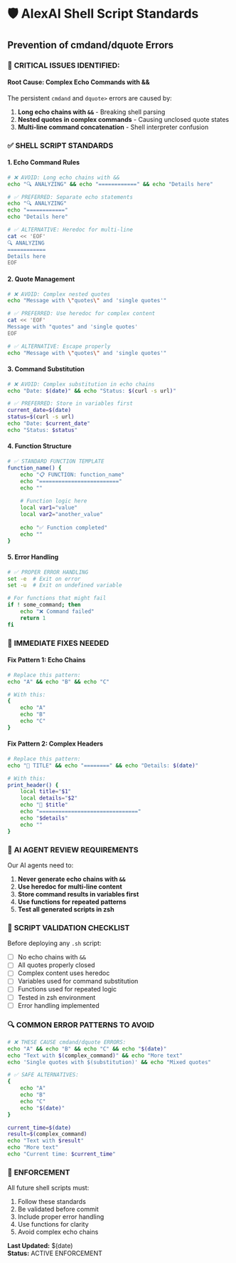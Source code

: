 # 🛡️ AlexAI Shell Script Standards
## Prevention of cmdand/dquote Errors

### 🚨 **CRITICAL ISSUES IDENTIFIED:**

#### **Root Cause: Complex Echo Commands with &&**
The persistent `cmdand` and `dquote>` errors are caused by:
1. **Long echo chains with `&&`** - Breaking shell parsing
2. **Nested quotes in complex commands** - Causing unclosed quote states
3. **Multi-line command concatenation** - Shell interpreter confusion

### ✅ **SHELL SCRIPT STANDARDS**

#### **1. Echo Command Rules**
```bash
# ❌ AVOID: Long echo chains with &&
echo "🔍 ANALYZING" && echo "============" && echo "Details here"

# ✅ PREFERRED: Separate echo statements
echo "🔍 ANALYZING"
echo "============"
echo "Details here"

# ✅ ALTERNATIVE: Heredoc for multi-line
cat << 'EOF'
🔍 ANALYZING
============
Details here
EOF
```

#### **2. Quote Management**
```bash
# ❌ AVOID: Complex nested quotes
echo "Message with \"quotes\" and 'single quotes'"

# ✅ PREFERRED: Use heredoc for complex content
cat << 'EOF'
Message with "quotes" and 'single quotes'
EOF

# ✅ ALTERNATIVE: Escape properly
echo "Message with \"quotes\" and 'single quotes'"
```

#### **3. Command Substitution**
```bash
# ❌ AVOID: Complex substitution in echo chains
echo "Date: $(date)" && echo "Status: $(curl -s url)"

# ✅ PREFERRED: Store in variables first
current_date=$(date)
status=$(curl -s url)
echo "Date: $current_date"
echo "Status: $status"
```

#### **4. Function Structure**
```bash
# ✅ STANDARD FUNCTION TEMPLATE
function_name() {
    echo "📋 FUNCTION: function_name"
    echo "========================="
    echo ""
    
    # Function logic here
    local var1="value"
    local var2="another_value"
    
    echo "✅ Function completed"
    echo ""
}
```

#### **5. Error Handling**
```bash
# ✅ PROPER ERROR HANDLING
set -e  # Exit on error
set -u  # Exit on undefined variable

# For functions that might fail
if ! some_command; then
    echo "❌ Command failed"
    return 1
fi
```

### 🔧 **IMMEDIATE FIXES NEEDED**

#### **Fix Pattern 1: Echo Chains**
```bash
# Replace this pattern:
echo "A" && echo "B" && echo "C"

# With this:
{
    echo "A"
    echo "B" 
    echo "C"
}
```

#### **Fix Pattern 2: Complex Headers**
```bash
# Replace this pattern:
echo "🚀 TITLE" && echo "========" && echo "Details: $(date)"

# With this:
print_header() {
    local title="$1"
    local details="$2"
    echo "🚀 $title"
    echo "==============================="
    echo "$details"
    echo ""
}
```

### 🤖 **AI AGENT REVIEW REQUIREMENTS**

Our AI agents need to:
1. **Never generate echo chains with `&&`**
2. **Use heredoc for multi-line content**
3. **Store command results in variables first**
4. **Use functions for repeated patterns**
5. **Test all generated scripts in zsh**

### 📝 **SCRIPT VALIDATION CHECKLIST**

Before deploying any `.sh` script:
- [ ] No echo chains with `&&`
- [ ] All quotes properly closed
- [ ] Complex content uses heredoc
- [ ] Variables used for command substitution
- [ ] Functions used for repeated logic
- [ ] Tested in zsh environment
- [ ] Error handling implemented

### 🔍 **COMMON ERROR PATTERNS TO AVOID**

```bash
# ❌ THESE CAUSE cmdand/dquote ERRORS:
echo "A" && echo "B" && echo "C" && echo "$(date)"
echo "Text with $(complex_command)" && echo "More text"
echo 'Single quotes with $(substitution)' && echo "Mixed quotes"

# ✅ SAFE ALTERNATIVES:
{
    echo "A"
    echo "B"
    echo "C"
    echo "$(date)"
}

current_time=$(date)
result=$(complex_command)
echo "Text with $result"
echo "More text"
echo "Current time: $current_time"
```

### 🎯 **ENFORCEMENT**

All future shell scripts must:
1. Follow these standards
2. Be validated before commit
3. Include proper error handling
4. Use functions for clarity
5. Avoid complex echo chains

**Last Updated:** $(date)  
**Status:** ACTIVE ENFORCEMENT
